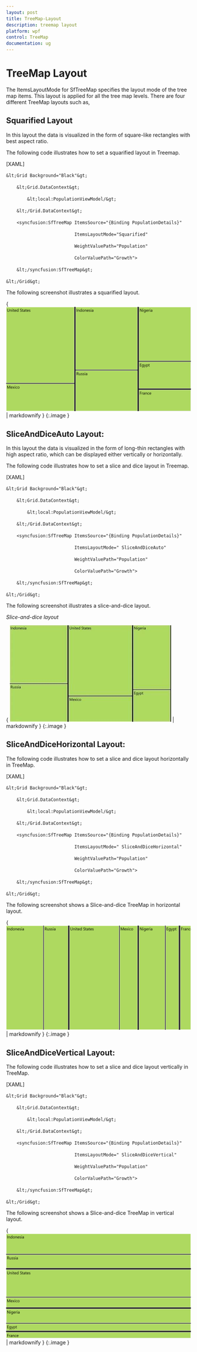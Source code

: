 ```yaml
---
layout: post
title: TreeMap-Layout
description: treemap layout
platform: wpf
control: TreeMap
documentation: ug
---
```


# TreeMap Layout

The ItemsLayoutMode for SfTreeMap specifies the layout mode of the tree map items. This layout is applied for all the tree map levels. There are four different TreeMap layouts such as,

## Squarified Layout

In this layout the data is visualized in the form of square-like rectangles with best aspect ratio.

The following code illustrates how to set a squarified layout in Treemap.



 [XAML]



    &lt;Grid Background="Black"&gt;

        &lt;Grid.DataContext&gt;

            &lt;local:PopulationViewModel/&gt;

        &lt;/Grid.DataContext&gt;

        <syncfusion:SfTreeMap ItemsSource="{Binding PopulationDetails}"

                              ItemsLayoutMode="Squarified"

                              WeightValuePath="Population"                              

                              ColorValuePath="Growth">

        &lt;/syncfusion:SfTreeMap&gt;

    &lt;/Grid&gt;  



The following screenshot illustrates a squarified layout.

{ ![](TreeMap-Layout_images/TreeMap-Layout_img1.png) | markdownify }
{:.image }


## SliceAndDiceAuto Layout:

In this layout the data is visualized in the form of long-thin rectangles with high aspect ratio, which can be displayed either vertically or horizontally.

The following code illustrates how to set a slice and dice layout in Treemap.



[XAML]



    &lt;Grid Background="Black"&gt;

        &lt;Grid.DataContext&gt;

            &lt;local:PopulationViewModel/&gt;

        &lt;/Grid.DataContext&gt;

        <syncfusion:SfTreeMap ItemsSource="{Binding PopulationDetails}"

                              ItemsLayoutMode=" SliceAndDiceAuto"

                              WeightValuePath="Population"                              

                              ColorValuePath="Growth">

        &lt;/syncfusion:SfTreeMap&gt;

    &lt;/Grid&gt;













The following screenshot illustrates a slice-and-dice layout.

_Slice-and-dice layout_

{ ![C:/Users/MageshyadavM/Downloads/image250_3.jpg](TreeMap-Layout_images/TreeMap-Layout_img2.jpeg) | markdownify }
{:.image }


## SliceAndDiceHorizontal Layout:

The following code illustrates how to set a slice and dice layout horizontally in TreeMap.



[XAML]



    &lt;Grid Background="Black"&gt;

        &lt;Grid.DataContext&gt;

            &lt;local:PopulationViewModel/&gt;

        &lt;/Grid.DataContext&gt;

        <syncfusion:SfTreeMap ItemsSource="{Binding PopulationDetails}"

                              ItemsLayoutMode=" SliceAndDiceHorizontal"

                              WeightValuePath="Population"                              

                              ColorValuePath="Growth">

        &lt;/syncfusion:SfTreeMap&gt;

    &lt;/Grid&gt;



The following screenshot shows a Slice-and-dice TreeMap in horizontal layout.

{ ![](TreeMap-Layout_images/TreeMap-Layout_img3.png) | markdownify }
{:.image }


## SliceAndDiceVertical Layout:

The following code illustrates how to set a slice and dice layout vertically in TreeMap.



[XAML]



    &lt;Grid Background="Black"&gt;

        &lt;Grid.DataContext&gt;

            &lt;local:PopulationViewModel/&gt;

        &lt;/Grid.DataContext&gt;

        <syncfusion:SfTreeMap ItemsSource="{Binding PopulationDetails}"

                              ItemsLayoutMode=" SliceAndDiceVertical"

                              WeightValuePath="Population"                              

                              ColorValuePath="Growth">

        &lt;/syncfusion:SfTreeMap&gt;

    &lt;/Grid&gt;



The following screenshot shows a Slice-and-dice TreeMap in vertical layout.



{ ![](TreeMap-Layout_images/TreeMap-Layout_img4.png) | markdownify }
{:.image }


